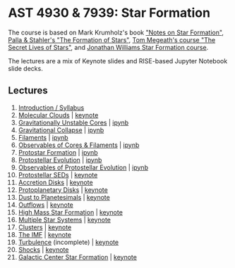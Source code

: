 AST 4930 & 7939: Star Formation
===============================

The course is based on Mark Krumholz's book ["Notes on Star Formation"](https://github.com/Open-Astrophysics-Bookshelf/star_formation_notes),
[Palla & Stahler's "The Formation of Stars"](https://ui.adsabs.harvard.edu/abs/2004fost.book.....S/abstract),
[Tom Megeath's course "The Secret Lives of Stars"](http://astro1.physics.utoledo.edu/~megeath/ph6820/ph6820.html),
and [Jonathan Williams Star Formation course](http://www.ifa.hawaii.edu/users/jpw/classes/star_formation/).

The lectures are a mix of Keynote slides and RISE-based Jupyter Notebook slide decks. 



Lectures
--------

 1. [Introduction / Syllabus](https://www.dropbox.com/s/s3gzqysitzpxhow/Lecture1_SyllabusAndIntro.pdf?dl=0)
 1. [Molecular Clouds](https://www.dropbox.com/scl/fi/b7va41n6j63891nelsz1c/Lecture2_molecular_clouds_Williams_2024.pdf?rlkey=2gzcpbxve88pqvywue3pzz4z8&dl=0) | [keynote](https://www.dropbox.com/scl/fi/q9b6gqyc2djec3kaiq5hb/Lecture2_molecular_clouds_Williams_2024.key?rlkey=dmj473huha0wth894nj7hwxhe&st=t0ciuqdo&dl=0)
 1. [Gravitationally Unstable Cores](https://www.dropbox.com/s/dj245xf1uq9d380/Lecture%201%20-%20Unstable%20Cores.pdf?dl=0) | [ipynb](https://github.com/keflavich/StarFormationClass/blob/master/lectures/Lecture%203%20-%20Unstable%20Cores.ipynb)
 1. [Gravitational Collapse](https://www.dropbox.com/s/jh4gb5zso9m9b3m/Lecture%202%20-%20Gravitational%20Collapse.pdf?dl=0) | [ipynb](https://github.com/keflavich/StarFormationClass/blob/master/lectures/Lecture%204%20-%20Gravitational%20Collapse.ipynb)
 1. [Filaments](https://www.dropbox.com/s/qk15f9qbg8kgjad/Lecture%203%20-%20Filaments.pdf?dl=0) | [ipynb](https://github.com/keflavich/StarFormationClass/blob/master/lectures/Lecture%205%20-%20Filaments.ipynb)
 1. [Observables of Cores & Filaments](https://www.dropbox.com/s/3et4gh8oh1srzrq/Lecture%204%20-%20Observable%20Properties%20of%20Cores%20%26%20Filaments.pdf?dl=0) | [ipynb](https://github.com/keflavich/StarFormationClass/blob/master/lectures/Lecture%206%20-%20Observable%20Properties%20of%20Cores%20%26%20Filaments.ipynb)
 1. [Protostar Formation](https://www.dropbox.com/s/9kzom10kr4stwom/Lecture%205%20-%20Protostar%20Formation.pdf?dl=0) | [ipynb](https://github.com/keflavich/StarFormationClass/blob/master/lectures/Lecture%207%20-%20Protostar%20Formation.ipynb)
 1. [Protostellar Evolution](https://www.dropbox.com/s/3gnv8rhy4k34f79/Lecture%206%20-%20Protostellar%20Evolution.pdf?dl=0) | [ipynb](https://github.com/keflavich/StarFormationClass/blob/master/lectures/Lecture%208%20-%20Protostellar%20Evolution.ipynb)
 1. [Observables of Protostellar Evolution](https://www.dropbox.com/s/w7mdwfosb39i08v/Lecture%207%20-%20Observables%20of%20Protostellar%20Evolution.pdf?dl=0) | [ipynb](https://github.com/keflavich/StarFormationClass/blob/master/lectures/Lecture%209%20-%20Observables%20of%20Protostellar%20Evolution.ipynb)
 1. [Protostellar SEDs](https://www.dropbox.com/s/ljmp5zcdkwx9amb/lecture8_ProtostarSEDs_AG_2022.pdf?dl=0) | [keynote](https://www.dropbox.com/s/pf6fv4bhm0pu734/lecture8_ProtostarSEDs_AG_2022.key?dl=0)
 1. [Accretion Disks](https://www.dropbox.com/s/uefo2ri900s0m8t/Lecture%209%20-%20Accretion%20Disks.pdf?dl=0) | [keynote](https://www.dropbox.com/s/u7sx5yqwqd8u6pb/Lecture10_AccretionDisks_AG_2023.key?dl=0)
 1. [Protoplanetary Disks](https://www.dropbox.com/s/d4qz1d2s54derxg/lecture10_protoplanetary_disks_AG.pdf?dl=0) | [keynote](https://www.dropbox.com/s/1dgy73lg7d2wu9p/lecture11_protoplanetary_disks_AG_2023.key?dl=0)
 1. [Dust to Planetesimals](https://www.dropbox.com/s/q84m53t7c0673qg/lecture11_dust2planetesimals_ag_feb2022.pdf?dl=0) | [keynote](https://www.dropbox.com/s/gai3i9k2hdyf53w/lecture12_dust2planetesimals_AG_2023.key?dl=0)
 1. [Outflows](https://www.dropbox.com/s/upc5d7xe028nuzl/lecture12_outflows_AG.key.pdf?dl=0) | [keynote](https://www.dropbox.com/s/v9dw8g1x20p7ail/lecture14_outflows_AG_2023.key?dl=0)
 1. [High Mass Star Formation](https://www.dropbox.com/s/6os8gkft7cwjy6a/highmass_starformation.pdf?dl=0) | [keynote](https://www.dropbox.com/s/o0zpj1hpohjgxeu/lecture15_highmass_starformation_2023.key?dl=0)
 1. [Multiple Star Systems](https://www.dropbox.com/s/nwbje6nbuceafmf/lecture13multiples.key.pdf?dl=0) | [keynote](https://www.dropbox.com/s/t9p3m2ts9u4b0hm/lecture16multiples_AG_2023.key?dl=0) 
 1. [Clusters](https://www.dropbox.com/s/w9kdblusr44ibh3/lecture14_clusters_fromMegeath_adam2022.key.pdf?dl=0) | [keynote](https://www.dropbox.com/s/kc110cd641pzgmz/lecture17_clusters_fromMegeath_adam2023.key?dl=0)
 1. [The IMF](https://www.dropbox.com/s/p1shb2l71v7c7b4/imf.pdf?dl=0) | [keynote](https://www.dropbox.com/s/1idbu6lg9k40byg/lecture18_imf.key?dl=0)
 1. [Turbulence](https://www.dropbox.com/s/5g0rk3876h1e1ri/turbulence.pdf?dl=0) (incomplete) | [keynote](https://www.dropbox.com/s/9mjgrm8vpomgt06/lecture19_turbulence.key?dl=0)
 1. [Shocks](https://www.dropbox.com/s/idwsijirl3dr8b7/lecture15_shocks.pdf?dl=0) | [keynote](https://www.dropbox.com/s/tp9uvtcnnriqla2/shocks.key?dl=0)
 1. [Galactic Center Star Formation](https://www.dropbox.com/s/6drqhowdilckfge/GalacticCenterStarFormation.pdf?dl=0) | [keynote](https://www.dropbox.com/s/5dyqyi2mir3uwqu/galacticcenterstarformation.key?dl=0)

